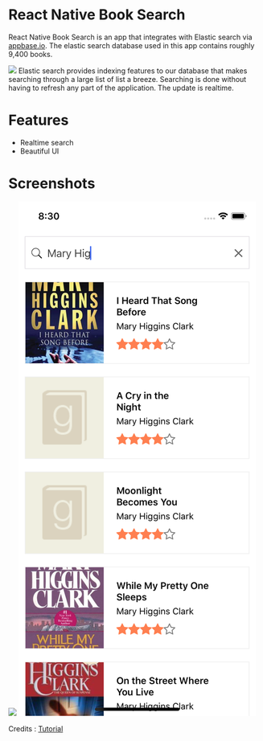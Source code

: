 # React Native Book Search
React Native Book Search is an 
app that integrates with Elastic 
search via 
[appbase.io](http://appbase.io). 
The elastic search database used 
in this app contains roughly 
9,400 books. 

![](https://static.notion-static.com/e2e2b1b4-8844-42c0-ab22-183bacedfc5b/Screen_Shot_1.jpg) 
Elastic search provides indexing 
features to our database that 
makes searching through a large 
list of list a breeze. Searching 
is done without having to 
refresh any part of the 
application. The update is 
realtime.
# Features
- Realtime search 
- Beautiful UI
# Screenshots
![](https://static.notion-static.com/1d711af6-53c4-4594-b330-b7c6d3a15d06/Screen_Shot.jpg)
![](./book-search.png)

Credits : [Tutorial](https://hackernoon.com/building-an-e-commerce-search-app-with-react-native-2c87760a2315)
